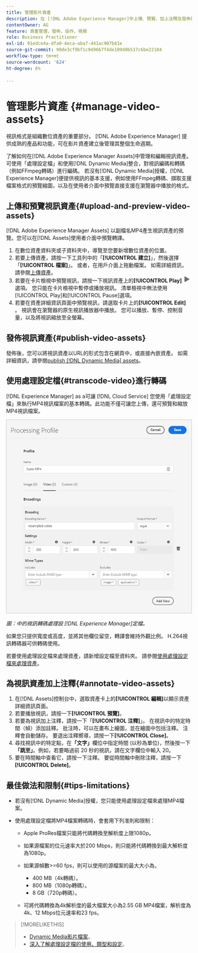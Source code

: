 ```yaml
---
title: 管理影片資產
description: 在 [!DNL Adobe Experience Manager]中上傳、預覽、加上注釋及發佈視訊資產。
contentOwner: AG
feature: 資產管理，發佈，協作，視頻
role: Business Practitioner
exl-id: 91edce4a-dfa0-4eca-aba7-d41ac907b81e
source-git-commit: 90de3cf9bf1c949667f4de109d0b517c6be22184
workflow-type: tm+mt
source-wordcount: '624'
ht-degree: 6%

---
```


# 管理影片資產 {#manage-video-assets}

視訊格式是組織數位資產的重要部分。 [!DNL Adobe Experience Manager] 提供成熟的產品和功能，可在影片資產建立後管理其整個生命週期。

了解如何在[!DNL Adobe Experience Manager Assets]中管理和編輯視訊資產。 可使用「處理設定檔」和使用[!DNL Dynamic Media]整合，對視訊編碼和轉碼（例如FFmpeg轉碼）進行編碼。 若沒有[!DNL Dynamic Media]授權，[!DNL Experience Manager]便提供視訊的基本支援，例如使用FFmpeg轉碼、擷取支援檔案格式的預覽縮圖，以及在使用者介面中預覽直接支援在瀏覽器中播放的格式。

## 上傳和預覽視訊資產{#upload-and-preview-video-assets}

[!DNL Adobe Experience Manager Assets] 以副檔名MP4產生視訊資產的預覽。您可以在[!DNL Assets]使用者介面中預覽轉譯。

1. 在數位資產資料夾或子資料夾中，導覽至您要新增數位資產的位置。
1. 若要上傳資產，請按一下工具列中的「**[!UICONTROL 建立]**」，然後選擇「**[!UICONTROL 檔案]**」。 或者，在用戶介面上拖動檔案。 如需詳細資訊，請參閱[上傳資產](manage-digital-assets.md#uploading-assets)。
1. 若要在卡片檢視中預覽視訊，請按一下視訊資產上的&#x200B;**[!UICONTROL Play]** ![play選項](assets/do-not-localize/play.png)選項。 您只能在卡片檢視中暫停或播放視訊。 清單檢視中無法使用[!UICONTROL Play]和[!UICONTROL Pause]選項。
1. 若要在資產詳細資訊頁面中預覽視訊，請選取卡片上的&#x200B;**[!UICONTROL Edit]** 。 視訊會在瀏覽器的原生視訊播放器中播放。 您可以播放、暫停、控制音量，以及將視訊縮放至全螢幕。

## 發佈視訊資產{#publish-video-assets}

發佈後，您可以將視訊資產以URL的形式包含在網頁中，或直接內嵌資產。 如需詳細資訊，請參閱[publish [!DNL Dynamic Media] assets](/help/assets/dynamic-media/publishing-dynamicmedia-assets.md)。

## 使用處理設定檔{#transcode-video}進行轉碼

[!DNL Experience Manager] as a可讓 [!DNL Cloud Service] 您使用「處理設定檔」來執行MP4視訊檔案的基本轉碼。此功能不僅可讓您上傳，還可預覽和縮放MP4視訊檔案。

![在中建立視訊轉碼的處理設定檔  [!DNL Experience Manager]](assets/video-processing-profile-for-mp4.png)

*圖：中的視訊轉碼處理設 [!DNL Experience Manager]定檔。*

如果您只提供寬度或高度，並將其他欄位留空，轉譯會維持外觀比例。 H.264視訊轉碼器可供轉碼使用。

若要使用處理設定檔來處理資產，請新增設定檔至資料夾。 請參閱[使用處理設定檔來處理資產](/help/assets/asset-microservices-configure-and-use.md#use-profiles)。

## 為視訊資產加上注釋{#annotate-video-assets}

1. 在[!DNL Assets]控制台中，選取資產卡上的&#x200B;**[!UICONTROL 編輯]**&#x200B;以顯示資產詳細資訊頁面。
1. 若要播放視訊，請按一下&#x200B;**[!UICONTROL 預覽]**。
1. 若要為視訊加上注釋，請按一下「**[!UICONTROL 注釋]**」。 在視訊中的特定時間（幀）添加註釋。 批注時，可以在畫布上繪圖，並在繪圖中包括注釋。 注釋會自動儲存。 要退出注釋嚮導，請按一下&#x200B;**[!UICONTROL Close]**。
1. 尋找視訊中的特定點，在&#x200B;**「文字」**&#x200B;欄位中指定時間 (以秒為單位)，然後按一下&#x200B;**「跳至」**。例如，若要略過前 20 秒的視訊，請在文字欄位中輸入 20。
1. 要在時間軸中查看它，請按一下注釋。 要從時間軸中刪除注釋，請按一下&#x200B;**[!UICONTROL Delete]**。

## 最佳做法和限制{#tips-limitations}

* 若沒有[!DNL Dynamic Media]授權，您只能使用處理設定檔來處理MP4檔案。
* 使用處理設定檔將MP4檔案轉碼時，會套用下列准則和限制：

   * Apple ProRes檔案只能將代碼轉換至解析度上限1080p。
   * 如果源檔案的位元速率大於200 Mbps，則只能將代碼轉換到最大解析度為1080p。
   * 如果源幀數>=60 fps，則可以使用的源檔案的最大大小為，

      * 400 MB（4k轉碼）。
      * 800 MB（1080p轉碼）。
      * 8 GB（720p轉碼）。
   * 可將代碼轉換為4k解析度的最大檔案大小為2.55 GB MP4檔案，解析度為4k、12 Mbps位元速率和23 fps。


>[!MORELIKETHIS]
>
>* [Dynamic Media影片檔案](/help/assets/dynamic-media/video.md)。
>* [深入了解處理設定檔的使用、類型和設定](/help/assets/asset-microservices-configure-and-use.md)。

